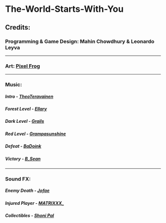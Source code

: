 # The-World-Starts-With-You

## Credits:

### Programming & Game Design: Mahin Chowdhury & Leonardo Leyva

---

### Art: [Pixel Frog](https://pixelfrog-assets.itch.io/)

---

### Music: 

##### Intro - [TheoTeravainen](https://freesound.org/people/TheoTeravainen/sounds/569783/)
##### Forest Level - [Ellary](https://freesound.org/people/Ellary/sounds/529483/)
##### Dark Level - [Grails](https://soundcloud.com/wearegrails/loft_music)
##### Red Level - [Grampasunshine](https://soundcloud.com/shickie/big-poppa-medieval-bardcore-version-the-notorious-big)
##### Defeat - [BaDoink](https://freesound.org/people/BaDoink/sounds/575020/)
##### Victory - [B_Sean](https://freesound.org/people/B_Sean/sounds/421888/)

---

### Sound FX: 

##### Enemy Death - [Jofae](https://freesound.org/people/Jofae/sounds/364929/) 
##### Injured Player - [MATRIXXX_](https://freesound.org/people/MATRIXXX_/sounds/486943/)
##### Collectibles - [Shoni Pal](https://assetstore.unity.com/packages/audio/sound-fx/fruit-falling-sfx-pack-1-151580)
